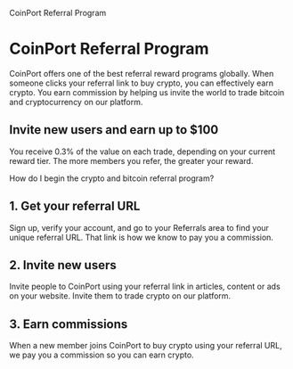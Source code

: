 CoinPort Referral Program     

# CoinPort Referral Program

CoinPort offers one of the best referral reward programs globally. When someone clicks your referral link to buy crypto, you can effectively earn crypto. You earn commission by helping us invite the world to trade bitcoin and cryptocurrency on our platform.

## Invite new users and earn up to $100

You receive 0.3% of the value on each trade, depending on your current reward tier. The more members you refer, the greater your reward.

How do I begin the crypto and bitcoin referral program?

## 1\. Get your referral URL

Sign up, verify your account, and go to your Referrals area to find your unique referral URL. That link is how we know to pay you a commission.

## 2\. Invite new users

Invite people to CoinPort using your referral link in articles, content or ads on your website. Invite them to trade crypto on our platform.

## 3\. Earn commissions

When a new member joins CoinPort to buy crypto using your referral URL, we pay you a commission so you can earn crypto.


